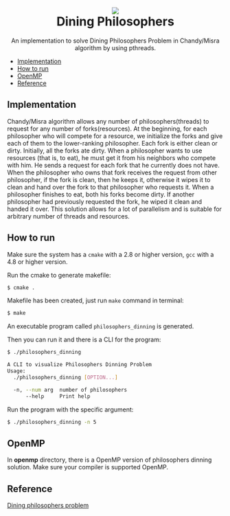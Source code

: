 <h1 align="center">
    <img src="https://img.icons8.com/ios/100/000000/socrates.png">
    <br>
    <strong>Dining Philosophers</strong>
</h1>

<div align="center">
  <p>An implementation to solve Dining Philosophers Problem in Chandy/Misra algorithm by using pthreads.</p>
</div>

- [Implementation](#implementation)
- [How to run](#how-to-run)
- [OpenMP](#openmp)
- [Reference](#reference)

## Implementation

Chandy/Misra algorithm allows any number of philosophers(threads) to request for any number of forks(resources). At the beginning, for each philosopher who will compete for a resource, we initialize the forks and give each of them to the lower-ranking philosopher. Each fork is either clean or dirty. Initially, all the forks ate dirty. When a philosopher wants to use resources (that is, to eat), he must get it from his neighbors who compete with him. He sends a request for each fork that he currently does not have. When the philosopher who owns that fork receives the request from other philosopher, if the fork is clean, then he keeps it, otherwise it wipes it to clean and hand over the fork to that philosopher who requests it. When a philosopher finishes to eat, both his forks become dirty. If another philosopher had previously requested the fork, he wiped it clean and handed it over. This solution allows for a lot of parallelism and is suitable for arbitrary number of threads and resources. 
 
## How to run

Make sure the system has a `cmake` with a 2.8 or higher version, `gcc` with a 4.8 or higher version.

Run the cmake to generate makefile:

```sh
$ cmake .
```

Makefile has been created, just run `make` command in terminal:

```sh
$ make
```

An executable program called `philosophers_dinning` is generated.

Then you can run it and there is a CLI for the program:

```sh
$ ./philosophers_dinning

A CLI to visualize Philosophers Dinning Problem
Usage:
  ./philosophers_dinning [OPTION...]

  -n, --num arg  number of philosophers
      --help     Print help

```

Run the program with the specific argument:

```sh
$ ./philosophers_dinning -n 5
```

## OpenMP

In **openmp** directory, there is a OpenMP version of philosophers dinning solution. Make sure your compiler is supported OpenMP.

## Reference

[Dining philosophers problem](https://en.wikipedia.org/wiki/Dining_philosophers_problem)

 <a href="https://icons8.com/icon/39887/socrates" style="display:none;">Socrates icon by Icons8</a>
